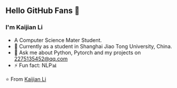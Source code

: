 ## Hello GitHub Fans 👋

### I'm Kaijian Li

- A Computer Science Mater Student.
- 🌱 Currently as a student in Shanghai Jiao Tong University, China.
- 💬 Ask me about Python, Pytorch and my projects on [2275135452@qq.com](mailto:2275135452@qq.com)
- ⚡ Fun fact: NLP📊

⭐️ From [Kaijian Li](https://github.com/JoeyBling)
